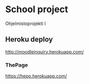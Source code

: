# School project
Ohjelmistoprojekti I

## Heroku deploy
http://moodleinquiry.herokuapp.com/

### ThePage
https://hepo.herokuapp.com/
